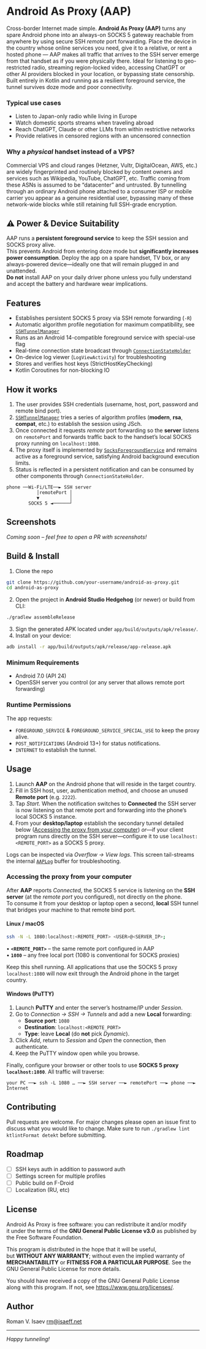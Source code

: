 # Android As Proxy (AAP)

Cross-border Internet made simple. **Android As Proxy (AAP)** turns any spare Android phone into an always-on SOCKS 5 gateway reachable from anywhere by using secure SSH *remote* port forwarding. Place the device in the country whose online services you need, give it to a relative, or rent a hosted phone — AAP makes all traffic that arrives to the SSH server emerge from that handset as if you were physically there. Ideal for listening to geo-restricted radio, streaming region-locked video, accessing ChatGPT or other AI providers blocked in your location, or bypassing state censorship.
Built entirely in Kotlin and running as a resilient foreground service, the tunnel survives doze mode and poor connectivity.

### Typical use cases
- Listen to Japan-only radio while living in Europe
- Watch domestic sports streams when traveling abroad
- Reach ChatGPT, Claude or other LLMs from within restrictive networks
- Provide relatives in censored regions with an uncensored connection

### Why a *physical* handset instead of a VPS?
Commercial VPS and cloud ranges (Hetzner, Vultr, DigitalOcean, AWS, etc.) are widely fingerprinted and routinely blocked by content owners and services such as Wikipedia, YouTube, ChatGPT, etc. Traffic coming from these ASNs is assumed to be “datacenter” and untrusted.
By tunnelling through an ordinary Android phone attached to a consumer ISP or mobile carrier you appear as a genuine residential user, bypassing many of these network-wide blocks while still retaining full SSH-grade encryption.

## ⚠️ Power & Device Suitability

AAP runs a **persistent foreground service** to keep the SSH session and SOCKS proxy alive.  
This prevents Android from entering doze mode but **significantly increases power
consumption**. Deploy the app on a spare handset, TV box, or any always-powered
device—ideally one that will remain plugged in and unattended.  
**Do not** install AAP on your daily driver phone unless you fully understand and
accept the battery and hardware wear implications.
## Features

- Establishes persistent SOCKS 5 proxy via SSH remote forwarding (`-R`)  
- Automatic algorithm profile negotiation for maximum compatibility, see [`SSHTunnelManager`](app/src/main/java/net/isaeff/android/asproxy/SSHTunnelManager.kt:14)  
- Runs as an Android 14-compatible foreground service with special-use flag  
- Real-time connection state broadcast through [`ConnectionStateHolder`](app/src/main/java/net/isaeff/android/asproxy/ConnectionStateHolder.kt:1)  
- On-device log viewer (`LogViewActivity`) for troubleshooting  
- Stores and verifies host keys (StrictHostKeyChecking)  
- Kotlin Coroutines for non-blocking IO  

## How it works

1. The user provides SSH credentials (username, host, port, password and remote bind port).  
2. [`SSHTunnelManager`](app/src/main/java/net/isaeff/android/asproxy/SSHTunnelManager.kt:14) tries a series of algorithm profiles (**modern**, **rsa**, **compat**, etc.) to establish the session using JSch.  
3. Once connected it requests *remote* port forwarding so the **server** listens on `remotePort` and forwards traffic back to the handset’s local SOCKS proxy running on `localhost:1080`.  
4. The proxy itself is implemented by [`SocksForegroundService`](app/src/main/java/net/isaeff/android/asproxy/SocksForegroundService.kt:1) and remains active as a foreground service, satisfying Android background execution limits.  
5. Status is reflected in a persistent notification and can be consumed by other components through `ConnectionStateHolder`.  

```
phone ──Wi-Fi/LTE──► SSH server  
           │remotePort │  
           ▼           │  
        SOCKS 5 ◄──────┘
```

## Screenshots

*Coming soon – feel free to open a PR with screenshots!*

## Build & Install

1. Clone the repo  
```bash
git clone https://github.com/your-username/android-as-proxy.git
cd android-as-proxy
```
2. Open the project in **Android Studio Hedgehog** (or newer) or build from CLI:  
```bash
./gradlew assembleRelease
```
3. Sign the generated APK located under `app/build/outputs/apk/release/`.  
4. Install on your device:  
```bash
adb install -r app/build/outputs/apk/release/app-release.apk
```

### Minimum Requirements

- Android 7.0 (API 24)  
- OpenSSH server you control (or any server that allows remote port forwarding)  

### Runtime Permissions

The app requests:  

- `FOREGROUND_SERVICE` & `FOREGROUND_SERVICE_SPECIAL_USE` to keep the proxy alive.  
- `POST_NOTIFICATIONS` (Android 13+) for status notifications.  
- `INTERNET` to establish the tunnel.  

## Usage

1. Launch **AAP** on the Android phone that will reside in the target country.
2. Fill in SSH host, user, authentication method, and choose an unused **Remote port** (e.g. `2222`).
3. Tap *Start*. When the notification switches to **Connected** the SSH server is now listening on that remote port and forwarding into the phone’s local SOCKS 5 instance.
4. From your **desktop/laptop** establish the secondary tunnel detailed below ([Accessing the proxy from your computer](#accessing-the-proxy-from-your-computer)) *or*—if your client program runs directly on the SSH server—configure it to use `localhost:<REMOTE_PORT>` as a SOCKS 5 proxy.

Logs can be inspected via *Overflow → View logs*. This screen tail-streams the internal [`AAPLog`](app/src/main/java/net/isaeff/android/asproxy/AAPLog.kt:1) buffer for troubleshooting.

### Accessing the proxy from your computer

After **AAP** reports *Connected*, the SOCKS 5 service is listening on the **SSH server** (at the *remote port* you configured), not directly on the phone.  
To consume it from your desktop or laptop open a second, **local** SSH tunnel that bridges your machine to that remote bind port.

#### Linux / macOS

```bash
ssh -N -L 1080:localhost:<REMOTE_PORT> <USER>@<SERVER_IP>;
```

• **`<REMOTE_PORT>`** – the same remote port configured in AAP  
• **`1080`** – any free local port (1080 is conventional for SOCKS proxies)

Keep this shell running. All applications that use the SOCKS 5 proxy `localhost:1080` will now exit through the Android phone in the target country.

#### Windows (PuTTY)

1. Launch **PuTTY** and enter the server’s hostname/IP under *Session*.  
2. Go to *Connection → SSH → Tunnels* and add a new **Local** forwarding:  
   * **Source port**: `1080`  
   * **Destination**: `localhost:<REMOTE_PORT>`  
   * **Type**: leave **Local** (do **not** pick *Dynamic*).  
3. Click *Add*, return to *Session* and *Open* the connection, then authenticate.  
4. Keep the PuTTY window open while you browse.

Finally, configure your browser or other tools to use **SOCKS 5 proxy `localhost:1080`**. All traffic will traverse:

```
your PC ──► ssh -L 1080 … ──► SSH server ──► remotePort ──► phone ──► Internet
```
## Contributing

Pull requests are welcome. For major changes please open an issue first to discuss what you would like to change. Make sure to run `./gradlew lint ktlintFormat detekt` before submitting.

## Roadmap

- [ ] SSH keys auth in addition to password auth
- [ ] Settings screen for multiple profiles  
- [ ] Public build on F-Droid  
- [ ] Localization (RU, etc)  

## License

Android As Proxy is free software: you can redistribute it and/or modify  
it under the terms of the **GNU General Public License v3.0** as published by  
the Free Software Foundation.

This program is distributed in the hope that it will be useful,  
but **WITHOUT ANY WARRANTY**; without even the implied warranty of  
**MERCHANTABILITY** or **FITNESS FOR A PARTICULAR PURPOSE**.  See the  
GNU General Public License for more details.

You should have received a copy of the GNU General Public License  
along with this program. If not, see <https://www.gnu.org/licenses/>.

## Author

Roman V. Isaev <rm@isaeff.net>

---
*Happy tunneling!*